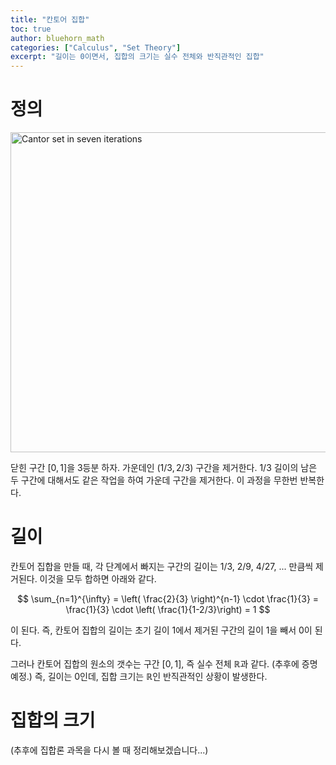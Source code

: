 ```yaml
---
title: "칸토어 집합"
toc: true
author: bluehorn_math
categories: ["Calculus", "Set Theory"]
excerpt: "길이는 0이면서, 집합의 크기는 실수 전체와 반직관적인 집합"
---
```


# 정의

<a title="127 &quot;rect&quot;, Public domain, via Wikimedia Commons" href="https://commons.wikimedia.org/wiki/File:Cantor_set_in_seven_iterations.svg"><img width="512" alt="Cantor set in seven iterations" src="https://upload.wikimedia.org/wikipedia/commons/thumb/5/56/Cantor_set_in_seven_iterations.svg/512px-Cantor_set_in_seven_iterations.svg.png?20101225221326" class="align-center"></a>

<div class="definition" markdown="1">

닫힌 구간 $[0, 1]$을 3등분 하자. 가운데인 $(1/3, 2/3)$ 구간을 제거한다. 1/3 길이의 남은 두 구간에 대해서도 같은 작업을 하여 가운데 구간을 제거한다. 이 과정을 무한번 반복한다.

</div>

# 길이

칸토어 집합을 만들 때, 각 단계에서 빠지는 구간의 길이는 $1/3$, $2/9$, $4/27$, ... 만큼씩 제거된다. 이것을 모두 합하면 아래와 같다.

$$
\sum_{n=1}^{\infty} = \left( \frac{2}{3} \right)^{n-1} \cdot \frac{1}{3} = \frac{1}{3} \cdot \left( \frac{1}{1-2/3}\right) = 1
$$

이 된다. 즉, 칸토어 집합의 길이는 초기 길이 $1$에서 제거된 구간의 길이 $1$을 빼서 $0$이 된다.

그러나 칸토어 집합의 원소의 갯수는 구간 $[0, 1]$, 즉 실수 전체 $\mathbb{R}$과 같다. (추후에 증명 예정.) 즉, 길이는 $0$인데, 집합 크기는 $\mathbb{R}$인 반직관적인 상황이 발생한다.

# 집합의 크기

(추후에 집합론 과목을 다시 볼 때 정리해보겠습니다...)

